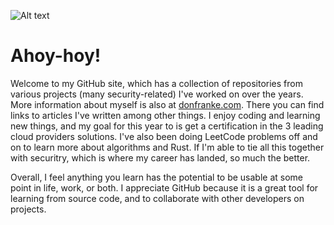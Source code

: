 ![Alt text](https://donfranke.com/images/github-header-3.png "Don Franke")

# Ahoy-hoy! #

Welcome to my GitHub site, which has a collection of repositories from various projects (many security-related) I've worked on over the years. More information about myself is also at [donfranke.com](https://donfranke.com/). There you can find links to articles I've written among other things. I enjoy coding and learning new things, and my goal for this year to is get a certification in the 3 leading cloud providers solutions. I've also been doing LeetCode problems off and on to learn more about algorithms and Rust. If I'm able to tie all this together with securitry, which is where my career has landed, so much the better. 

Overall, I feel anything you learn has the potential to be usable at some point in life, work, or both. I appreciate GitHub because it is a great tool for learning from source code, and to collaborate with other developers on projects.
